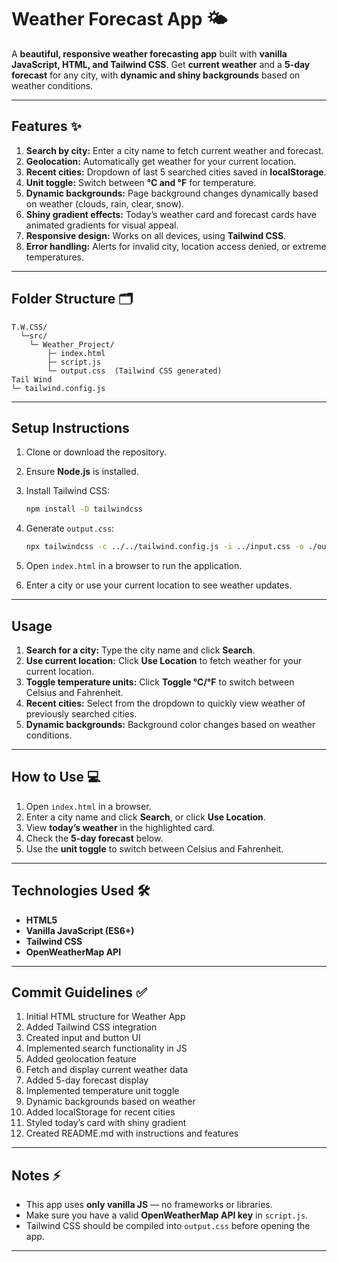 # Weather Forecast App 🌤️

A **beautiful, responsive weather forecasting app** built with **vanilla JavaScript, HTML, and Tailwind CSS**.
Get **current weather** and a **5-day forecast** for any city, with **dynamic and shiny backgrounds** based on weather conditions.

---

## Features ✨

1. **Search by city:** Enter a city name to fetch current weather and forecast.
2. **Geolocation:** Automatically get weather for your current location.
3. **Recent cities:** Dropdown of last 5 searched cities saved in **localStorage**.
4. **Unit toggle:** Switch between **°C and °F** for temperature.
5. **Dynamic backgrounds:** Page background changes dynamically based on weather (clouds, rain, clear, snow).
6. **Shiny gradient effects:** Today’s weather card and forecast cards have animated gradients for visual appeal.
7. **Responsive design:** Works on all devices, using **Tailwind CSS**.
8. **Error handling:** Alerts for invalid city, location access denied, or extreme temperatures.

---

## Folder Structure 🗂️

```
T.W.CSS/
  └─src/
    └─ Weather_Project/
        ├─ index.html
        ├─ script.js
        └─ output.css  (Tailwind CSS generated)
Tail Wind
└─ tailwind.config.js
```

---

## Setup Instructions

1. Clone or download the repository.
2. Ensure **Node.js** is installed.
3. Install Tailwind CSS:

   ```bash
   npm install -D tailwindcss
   ```
4. Generate `output.css`:

   ```bash
   npx tailwindcss -c ../../tailwind.config.js -i ../input.css -o ./output.css --watch
   ```
5. Open `index.html` in a browser to run the application.
6. Enter a city or use your current location to see weather updates.

---

## Usage

1. **Search for a city:** Type the city name and click **Search**.
2. **Use current location:** Click **Use Location** to fetch weather for your current location.
3. **Toggle temperature units:** Click **Toggle °C/°F** to switch between Celsius and Fahrenheit.
4. **Recent cities:** Select from the dropdown to quickly view weather of previously searched cities.
5. **Dynamic backgrounds:** Background color changes based on weather conditions.

---

## How to Use 💻

1. Open `index.html` in a browser.
2. Enter a city name and click **Search**, or click **Use Location**.
3. View **today’s weather** in the highlighted card.
4. Check the **5-day forecast** below.
5. Use the **unit toggle** to switch between Celsius and Fahrenheit.

---

## Technologies Used 🛠️

* **HTML5**
* **Vanilla JavaScript (ES6+)**
* **Tailwind CSS**
* **OpenWeatherMap API**

---

## Commit Guidelines ✅

1. Initial HTML structure for Weather App
2. Added Tailwind CSS integration
3. Created input and button UI
4. Implemented search functionality in JS
5. Added geolocation feature
6. Fetch and display current weather data
7. Added 5-day forecast display
8. Implemented temperature unit toggle
9. Dynamic backgrounds based on weather
10. Added localStorage for recent cities
11. Styled today’s card with shiny gradient
12. Created README.md with instructions and features

---

## Notes ⚡

* This app uses **only vanilla JS** — no frameworks or libraries.
* Make sure you have a valid **OpenWeatherMap API key** in `script.js`.
* Tailwind CSS should be compiled into `output.css` before opening the app.

---
